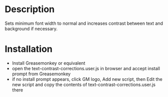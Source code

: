 # Description

Sets minimum font width to normal and increases contrast between text and background if 
necessary.

# Installation

 - Install Greasemonkey or equivalent
 - open the text-contrast-corrections.user.js in browser and accept install prompt from 
Greasemonkey
 - if no install prompt appears, click GM logo, Add new script, then Edit the new script and copy 
the contents of text-contrast-corrections.user.js there
